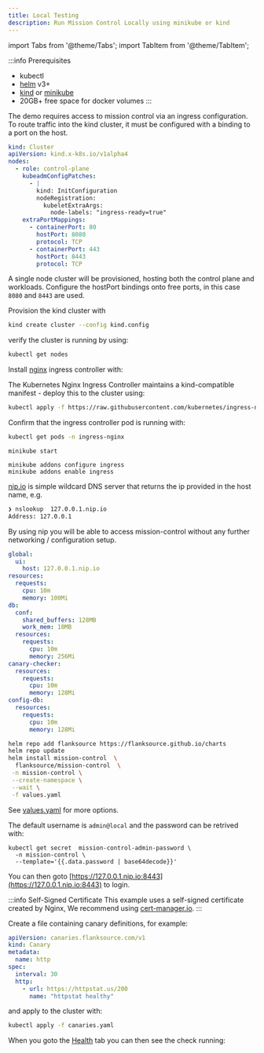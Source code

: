 ```yaml
---
title: Local Testing
description: Run Mission Control Locally using minikube or kind
---
```



import Tabs from '@theme/Tabs';
import TabItem from '@theme/TabItem';


:::info Prerequisites
- kubectl
- [helm](https://helm.sh/docs/intro/install/) v3+
- [kind](https://kind.sigs.k8s.io/docs/user/quick-start/) or [minikube](https://minikube.sigs.k8s.io/docs/start/)
- 20GB+ free space for docker volumes
:::

<Tabs>

<TabItem label="Kind" value="Kind">

<Step step={1} name="Create kind cluster">

The demo requires access to mission control via an ingress configuration. To route traffic into the kind cluster, it must be configured with a binding to a port on the host.

```yaml title="kind.config"
kind: Cluster
apiVersion: kind.x-k8s.io/v1alpha4
nodes:
  - role: control-plane
    kubeadmConfigPatches:
      - |
        kind: InitConfiguration
        nodeRegistration:
          kubeletExtraArgs:
            node-labels: "ingress-ready=true"
    extraPortMappings:
      - containerPort: 80
        hostPort: 8080
        protocol: TCP
      - containerPort: 443
        hostPort: 8443
        protocol: TCP
```

A single node cluster will be provisioned, hosting both the control plane and workloads.  Configure the hostPort bindings onto free ports, in this case `8080` and `8443` are used.

Provision the kind cluster with

```bash
kind create cluster --config kind.config
```

verify the cluster is running by using:

```bash
kubectl get nodes
```

</Step>

<Step step={2} name="Provision Ingress controller">

Install [nginx](https://github.com/kubernetes/ingress-nginx) ingress controller with:

The Kubernetes Nginx Ingress Controller maintains a kind-compatible manifest - deploy this to the cluster using:

```bash
kubectl apply -f https://raw.githubusercontent.com/kubernetes/ingress-nginx/master/deploy/static/provider/kind/deploy.yaml
```

Confirm that the ingress controller pod is running with:

```bash
kubectl get pods -n ingress-nginx
```

</Step>

</TabItem>

<TabItem label="Minikube" value="minikube">
<Step step={1} name="Create minikube cluster">


```
minikube start
```

</Step>

<Step step={2} name="Provision Ingress controller">

```
minikube addons configure ingress
minikube addons enable ingress
```

</Step>
</TabItem>


</Tabs>

<Step step={3} name="Install Mission Control">

[nip.io](http://nip.io) is simple wildcard DNS server that returns the ip provided in the host name, e.g.

```bash
❯ nslookup  127.0.0.1.nip.io
Address: 127.0.0.1
```

By using nip you will be able to access mission-control without any further networking / configuration setup.

```yaml title="values.yaml"
global:
  ui:
    host: 127.0.0.1.nip.io
resources:
  requests:
    cpu: 10m
    memory: 100Mi
db:
  conf:
    shared_buffers: 128MB
    work_mem: 10MB
  resources:
    requests:
      cpu: 10m
      memory: 256Mi
canary-checker:
  resources:
    requests:
      cpu: 10m
      memory: 128Mi
config-db:
  resources:
    requests:
      cpu: 10m
      memory: 128Mi
```

```bash
helm repo add flanksource https://flanksource.github.io/charts
helm repo update
helm install mission-control  \
  flanksource/mission-control  \
 -n mission-control \
 --create-namespace \
 --wait \
 -f values.yaml
```

See [values.yaml](/installation/helm#self-hosted) for more options.


</Step>

<Step step={4} name="Login">

The default username is `admin@local` and the password can be retrived with:

```
kubectl get secret  mission-control-admin-password \
  -n mission-control \
  --template='{{.data.password | base64decode}}'
```

You can then goto [https://127.0.0.1.nip.io:8443](https://127.0.0.1.nip.io:8443) to login.

:::info Self-Signed Certificate
This example uses a self-signed certificate created by Nginx, We recommend using [cert-manager.io](https://cert-manager.io/).
:::

</Step>


<Step step={5} name="Taking your first step, creating a health check">

Create a file containing canary definitions, for example:

```yaml title=canaries.yaml
apiVersion: canaries.flanksource.com/v1
kind: Canary
metadata:
  name: http
spec:
  interval: 30
  http:
    - url: https://httpstat.us/200
      name: "httpstat healthy"
```

and apply to the cluster with:

```bash
kubectl apply -f canaries.yaml
```

When you goto the [Health](https://127.0.0.1.nip.io:8443/health) tab you can then see the check running:

</Step>

